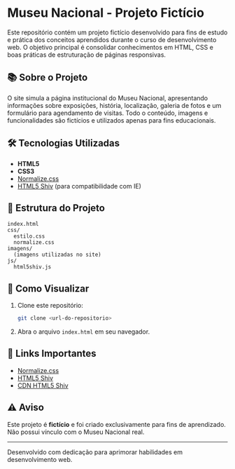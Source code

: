 # Museu Nacional - Projeto Fictício

Este repositório contém um projeto fictício desenvolvido para fins de estudo e prática dos conceitos aprendidos durante o curso de desenvolvimento web. O objetivo principal é consolidar conhecimentos em HTML, CSS e boas práticas de estruturação de páginas responsivas.

## 📚 Sobre o Projeto

O site simula a página institucional do Museu Nacional, apresentando informações sobre exposições, história, localização, galeria de fotos e um formulário para agendamento de visitas. Todo o conteúdo, imagens e funcionalidades são fictícios e utilizados apenas para fins educacionais.

## 🛠️ Tecnologias Utilizadas

- **HTML5**  
- **CSS3**  
- [Normalize.css](https://necolas.github.io/normalize.css/)  
- [HTML5 Shiv](https://github.com/aFarkas/html5shiv) (para compatibilidade com IE)

## 📂 Estrutura do Projeto

```
index.html
css/
  estilo.css
  normalize.css
imagens/
  (imagens utilizadas no site)
js/
  html5shiv.js
```

## 🚀 Como Visualizar

1. Clone este repositório:
   ```sh
   git clone <url-do-repositorio>
   ```
2. Abra o arquivo `index.html` em seu navegador.

## 🔗 Links Importantes

- [Normalize.css](https://necolas.github.io/normalize.css/)
- [HTML5 Shiv](https://github.com/aFarkas/html5shiv)
- [CDN HTML5 Shiv](https://cdnjs.com/libraries/html5shiv)

## ⚠️ Aviso

Este projeto é **fictício** e foi criado exclusivamente para fins de aprendizado. Não possui vínculo com o Museu Nacional real.

---

Desenvolvido com dedicação para aprimorar habilidades em desenvolvimento web.

